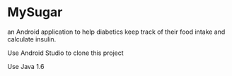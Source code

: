 MySugar
=======

an Android application to help diabetics keep track of their food intake and calculate insulin.

  Use Android Studio to clone this project

  Use Java 1.6
